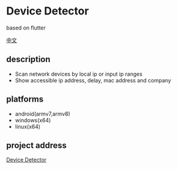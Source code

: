 # Device Detector
based on flutter

[中文](./docs/readme-zh.md)

## description
- Scan network devices by local ip or input ip ranges
- Show accessible ip address, delay, mac address and company

## platforms
- android(armv7,armv8)
- windows(x64)
- linux(x64)

## project address
[Device Detector](https://github.com/victor2025/area_network_device_scanner_flutter)